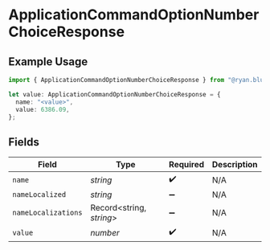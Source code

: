 # ApplicationCommandOptionNumberChoiceResponse

## Example Usage

```typescript
import { ApplicationCommandOptionNumberChoiceResponse } from "@ryan.blunden/discord-sdk/models/components";

let value: ApplicationCommandOptionNumberChoiceResponse = {
  name: "<value>",
  value: 6386.09,
};
```

## Fields

| Field                    | Type                     | Required                 | Description              |
| ------------------------ | ------------------------ | ------------------------ | ------------------------ |
| `name`                   | *string*                 | :heavy_check_mark:       | N/A                      |
| `nameLocalized`          | *string*                 | :heavy_minus_sign:       | N/A                      |
| `nameLocalizations`      | Record<string, *string*> | :heavy_minus_sign:       | N/A                      |
| `value`                  | *number*                 | :heavy_check_mark:       | N/A                      |